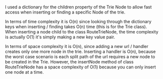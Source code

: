 I used a dictionary for the children property of the Trie Node to allow fast access when inserting or finding a specific Node of the trie.

In terms of time complexity it is O(n) since looking through the dictionary keys when inserting / finding takes O(n) time (this is for the Trie class).  When inserting a node child to the class RouteTrieNode, the time complexity is actually O(1) it's simply making a new key value pair. 

In terms of space complexity it is O(n), since adding a new url / handler creates only one more node in the trie.  Inserting a handler is O(n), because the worst case scenario is each split path of the url requires a new node to be created in the Trie.  However, the insertNode method of class RouteTrieNode has a space complexity of O(1) because you can only insert one node at a time.   